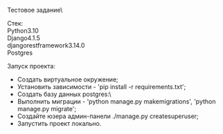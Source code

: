 Тестовое задание\

Стек:\
Python3.10\
Django4.1.5\
djangorestframework3.14.0\
Postgres

Запуск проекта:
- Создать виртуальное окружение;
- Установить зависимости - 'pip install -r requirements.txt';
- Создать базу данных postgres:\
- Выполнить миграции - 'python manage.py makemigrations', 'python manage.py migrate';
- Создайте юзера админ-панели ./manage.py createsuperuser;
- Запустить проект локально.
